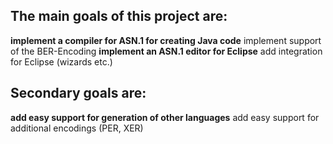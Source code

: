 ## The main goals of this project are: ##
**implement a compiler for ASN.1 for creating Java code** implement support of the BER-Encoding
**implement an ASN.1 editor for Eclipse** add integration for Eclipse (wizards etc.)

## Secondary goals are: ##
**add easy support for generation of other languages** add easy support for additional encodings (PER, XER)